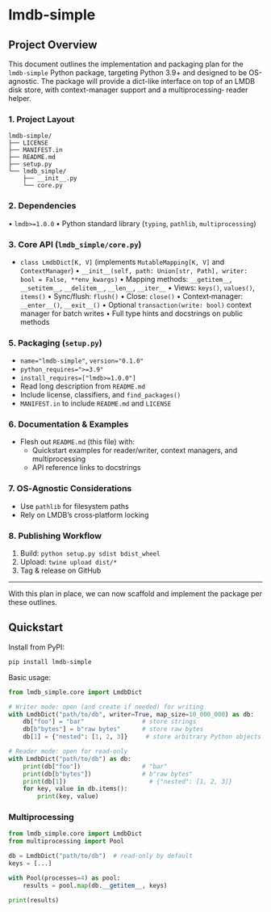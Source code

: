 # lmdb-simple

## Project Overview

This document outlines the implementation and packaging plan for the 
`lmdb-simple` Python package, targeting Python 3.9+ and designed to be 
OS-agnostic. The package will provide a dict-like interface on top of 
an LMDB disk store, with context-manager support and a multiprocessing‐
reader helper.

### 1. Project Layout

```plaintext
lmdb-simple/
├── LICENSE
├── MANIFEST.in
├── README.md
├── setup.py
└── lmdb_simple/
    ├── __init__.py
    └── core.py
```

### 2. Dependencies

• `lmdb>=1.0.0`
• Python standard library (`typing`, `pathlib`, `multiprocessing`)

### 3. Core API (`lmdb_simple/core.py`)

- `class LmdbDict[K, V]` (implements `MutableMapping[K, V]` and `ContextManager`)
  • `__init__(self, path: Union[str, Path], writer: bool = False, **env_kwargs)`
  • Mapping methods: `__getitem__`, `__setitem__`, `__delitem__`, `__len__`, `__iter__`
  • Views: `keys()`, `values()`, `items()`
  • Sync/flush: `flush()`
  • Close: `close()`
  • Context‐manager: `__enter__()`, `__exit__()`
  • Optional `transaction(write: bool)` context manager for batch writes
  • Full type hints and docstrings on public methods


### 5. Packaging (`setup.py`)

- `name="lmdb-simple"`, `version="0.1.0"`
- `python_requires=">=3.9"`
- `install_requires=["lmdb>=1.0.0"]`
- Read long description from `README.md`
- Include license, classifiers, and `find_packages()`
- `MANIFEST.in` to include `README.md` and `LICENSE`

### 6. Documentation & Examples

- Flesh out `README.md` (this file) with:
  - Quickstart examples for reader/writer, context managers, and multiprocessing
  - API reference links to docstrings

### 7. OS‐Agnostic Considerations

- Use `pathlib` for filesystem paths
- Rely on LMDB’s cross‐platform locking

### 8. Publishing Workflow

1. Build: `python setup.py sdist bdist_wheel`
2. Upload: `twine upload dist/*`
3. Tag & release on GitHub

---

With this plan in place, we can now scaffold and implement the package per 
these outlines.
## Quickstart

Install from PyPI:
```bash
pip install lmdb-simple
```

Basic usage:
```python
from lmdb_simple.core import LmdbDict

# Writer mode: open (and create if needed) for writing
with LmdbDict("path/to/db", writer=True, map_size=10_000_000) as db:
    db["foo"] = "bar"                # store strings
    db[b"bytes"] = b"raw bytes"      # store raw bytes
    db[1] = {"nested": [1, 2, 3]}     # store arbitrary Python objects

# Reader mode: open for read-only
with LmdbDict("path/to/db") as db:
    print(db["foo"])                 # "bar"
    print(db[b"bytes"])              # b"raw bytes"
    print(db[1])                       # {"nested": [1, 2, 3]}
    for key, value in db.items():
        print(key, value)
```

### Multiprocessing

```python
from lmdb_simple.core import LmdbDict
from multiprocessing import Pool

db = LmdbDict("path/to/db")  # read-only by default
keys = [...]

with Pool(processes=4) as pool:
    results = pool.map(db.__getitem__, keys)

print(results)
```
